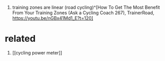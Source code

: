 1. training zones are linear (road cycling)^[How To Get The Most Benefit From Your Training Zones (Ask a Cycling Coach 267), TrainerRoad, https://youtu.be/nGBx41Md1_E?t=120]

# related
1. [[cycling power meter]]